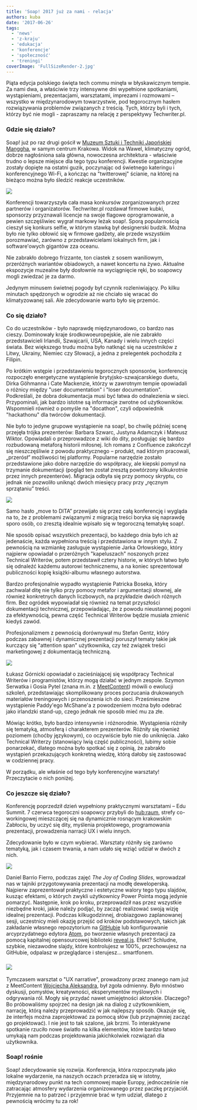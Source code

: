 ```yaml
---
title: 'Soap! 2017 już za nami - relacja'
authors: kuba
date: '2017-06-26'
tags:
  - 'news'
  - 'z-kraju'
  - 'edukacja'
  - 'konferencje'
  - 'społeczność'
  - 'treningi'
coverImage: 'FullSizeRender-2.jpg'
---
```


Piąta edycja polskiego święta tech commu minęła w błyskawicznym tempie. Za nami
dwa, a właściwie trzy intensywne dni wypełnione spotkaniami, wystąpieniami,
prezentacjami, warsztatami, imprezami i rozmowami – wszystko w międzynarodowym
towarzystwie, pod tegorocznym hasłem rozwiązywania problemów związanych z
treścią. Tych, którzy byli i tych, którzy być nie mogli - zapraszamy na relację
z perspektywy Techwriter.pl.

<!--truncate-->

### Gdzie się działo?

Soap! już po raz drugi gościł w
[Muzeum Sztuki i Techniki Japońskiej Manggha](http://manggha.pl/), w samym
centrum Krakowa. Widok na Wawel, klimatyczny ogród, dobrze nagłośniona sala
główna, nowoczesna architektura - właściwie trudno o lepsze miejsce dla tego
typu konferencji. Kwestie organizacyjne zostały dopięte na ostatni guzik,
poczynając od świetnego kateringu i konferencyjnego Wi-Fi, a kończąc na
"twitterowej" ścianie, na której na bieżąco można było śledzić reakcje
uczestników.

![](images/soap_2017_tweet2.png)

Konferencji towarzyszyła cała masa konkursów zorganizowanych przez partnerów i
organizatorów. Techwriter.pl rozdawał firmowe kubki, sponsorzy przyznawali
licencje na swoje flagowe oprogramowanie, a pewien szczęśliwiec wygrał markowy
leżak soap!. Sporą popularnością cieszył się konkurs selfie, w którym stawką był
designerski budzik. Można było nie tylko obłowić się w firmowe gadżety, ale
przede wszystkim porozmawiać, zarówno z przedstawicielami lokalnych firm, jak i
software'owych gigantów zza oceanu.

Nie zabrakło dobrego frizzante, ton ciastek z sosem waniliowym, przeróżnych
wariantów obiadowych, a nawet koncertu na żywo. Aktualne ekspozycje muzealne
były dosłownie na wyciągnięcie ręki, bo soapowcy mogli zwiedzać je za darmo.

Jedynym minusem świetnej pogody był czynnik rozleniwiający. Po kilku minutach
spędzonych w ogrodzie aż nie chciało się wracać do klimatyzowanej sali. Ale
zdecydowanie warto było się przemóc.

### Co się działo?

Co do uczestników - było naprawdę międzynarodowo, co bardzo nas cieszy.
Dominowały kraje środkowoeuropejskie, ale nie zabrakło przedstawicieli Irlandii,
Szwajcarii, USA, Kanady i wielu innych części świata. Bez większego trudu można
było natknąć się na uczestników z Litwy, Ukrainy, Niemiec czy Słowacji, a jedna
z prelegentek pochodziła z Filipin.

Po krótkim wstępie i przedstawieniu tegorocznych sponsorów, konferencję
rozpoczęło energetyczne wystąpienie brytyjsko-szwajcarskiego duetu, Dirka
Göhmanna i Cate Mackenzie, którzy w zawrotnym tempie opowiadali o różnicy między
"user documentation" i "loser documentation". Podkreślali, że dobra dokumentacja
musi być łatwa do odnalezienia w sieci. Przypominali, jak bardzo istotne są
informacje zwrotne od użytkowników. Wspomnieli również o pomyśle na "docathon",
czyli odpowiednik "hackathonu" dla twórców dokumentacji.

Nie było to jedyne grupowe wystąpienie na soap!, bo chwilę później scenę
przejęła trójka prezenterów: Barbara Szwarc, Justyna Adamczyk i Mateusz Wiktor.
Opowiadali o przeprowadzce z wiki do dity, posługując się bardzo rozbudowaną
metaforą historii miłosnej. Ich romans z Confluence zakończył się nieszczęśliwie
z powodu praktycznego – produkt, nad którym pracowali, „przerósł” możliwości tej
platformy. Popularne narzędzie zostało przedstawione jako dobre narzędzie do
współpracy, ale kiepski pomysł na trzymanie dokumentacji (pogląd ten został
zresztą powtórzony kilkukrotnie przez innych prezenterów). Migracja odbyła się
przy pomocy skryptu, co jednak nie pozwoliło uniknąć dwóch miesięcy pracy przy
„ręcznym sprzątaniu” treści.

![](images/IMG_2445-2-1024x768.jpg)

Samo hasło „move to DITA” przewijało się przez całą konferencję i wygląda na to,
że z problemami związanymi z migracją treści boryka się naprawdę sporo osób, co
zresztą idealnie wpisało się w tegoroczną tematykę soap!.

Nie sposób opisać wszystkich prezentacji, bo każdego dnia było ich aż
jedenaście, każda wypełniona treścią i przedstawiona w innym stylu. Z pewnością
na wzmiankę zasługuje wystąpienie Jarka Orłowskiego, który najpierw opowiadał o
przeróżnych "kapeluszach" noszonych przez Technical Writerów, potem przedstawił
cztery historie, w których łatwo było się odnaleźć każdemu autorowi
technicznemu, a na koniec sprezentował publiczności kopię książki-albumu
własnego autorstwa.

Bardzo profesjonalnie wypadło wystąpienie Patricka Boseka, który zachwalał ditę
nie tylko przy pomocy metafor i argumentacji słownej, ale również konkretnych
danych liczbowych, na przykładzie dwóch różnych firm. Bez ogródek wypowiadał się
również na temat przyszłości dokumentacji technicznej, przepowiadając, że z
powodu nieustannej pogoni za efektywnością, pewna część Technical Writerów
będzie musiała zmienić kiedyś zawód.

Profesjonalizmem z pewnością dorównywał mu Stefan Gentz, który podczas zabawnej
i dynamicznej prezentacji poruszył tematy takie jak kurczący się "attention
span" użytkownika, czy też związek treści marketingowej z dokumentacją
techniczną.

![](images/soap_2017_tweet3.png)

Łukasz Górnicki opowiadał o zacieśniającej się współpracy Technical Writerów i
programistów, którzy mogą działać w jednym zespole. Szymon Serwatka i Gosia
Pytel (znana m.in. z
[MeetContent](http://techwriter.pl/relacja-z-kolejnej-edycji-krakowskiego-meetcontent/))
mówili o ewolucji szkoleń, przedstawiając skomplikowany proces porzucania
drukowanych materiałów treningowych i przenoszenia ich do sieci. Prześmieszne
wystąpienie Paddy'ego McShane'a z powodzeniem można było odebrać jako irlandzki
stand-up, czego jednak nie sposób mieć mu za złe.

Mówiąc krótko, było bardzo intensywnie i różnorodnie. Wystąpienia różniły się
tematyką, atmosferą i charakterem prezenterów. Różniły się również poziomem
(choćby językowym), co oczywiście było nie do uniknięcia. Jako Technical
Writerzy (stanowiący lwią część publiczności), lubimy sobie ponarzekać, dlatego
można było spotkać się z opinią, że zabrakło wystąpień przekazujących konkretną
wiedzę, którą dałoby się zastosować w codziennej pracy.

W porządku, ale właśnie od tego były konferencyjne warsztaty! Przeczytacie o
nich poniżej.

### Co jeszcze się działo?

Konferencję poprzedził dzień wypełniony praktycznymi warsztatami – Edu Summit. 7
czerwca tegoroczni soapowcy przybyli do [hub:raum](https://www.hubraum.com/),
strefy co-workingowej mieszczącej się na dynamicznie rosnącym krakowskim
Zabłociu, by uczyć się dity, myślenia projektowego, programowania prezentacji,
prowadzenia narracji UX i wielu innych.

Zdecydowanie było w czym wybierać. Warsztaty różniły się zarówno tematyką, jak i
czasem trwania, a nam udało się wziąć udział w dwóch z nich.

![](images/soap_2017_tweet1.png)

Daniel Barrio Fierro, podczas zajęć *The Joy of Coding Slides*, wprowadzał nas w
tajniki przygotowywania prezentacji na modłę deweloperską. Najpierw
zaprezentował praktyczne i estetyczne walory tego typu slajdów, kusząc efektami,
o których zwykli użytkownicy Power Pointa mogą jedynie pomarzyć. Następnie, krok
po kroku, przeprowadził nas przez wszystkie niezbędne kroki, jakie należy
podjąć, by zacząć realizować swoją wizję idealnej prezentacji. Podczas
kilkugodzinnej, drobiazgowo zaplanowanej sesji, uczestnicy mieli okazję przejść
od kroków podstawowych, takich jak zakładanie własnego repozytorium na
[GitHubie](https://github.com/) lub konfigurowanie arcyprzydatnego edytora
[Atom](https://atom.io/), po tworzenie własnych prezentacji za pomocą kapitalnej
opensourcowej biblioteki [reveal.js](http://lab.hakim.se/reveal-js/). Efekt?
Schludne, szybkie, niezawodne slajdy, które kontrolujesz w 100%, przechowujesz
na GitHubie, odpalasz w przeglądarce i sterujesz... smartfonem.

### ![](images/IMG_2434-2-1024x768.jpg)

Tymczasem warsztat o "UX narrative", prowadzony przez znanego nam już z
MeetContent
[Wojciecha Aleksandra](http://techwriter.pl/soap-meetcontent-po-raz-drugi-relacja/),
był zgoła odmienny. Było mnóstwo dyskusji, pomysłów, kreatywności, eksperymentów
myślowych i odgrywania ról. Mogły się przydać nawet umiejętności aktorskie.
Dlaczego? Bo próbowaliśmy spojrzeć na design jak na dialog z użytkownikiem,
narrację, którą należy przeprowadzić w jak najlepszy sposób. Okazuje się, że
interfejs można zaprojektować za pomocą słów (lub przynajmniej zacząć go
projektować). I nie jest to tak szalone, jak brzmi. To interaktywne spotkanie
rzuciło nowe światło na kilka elementów, które bardzo łatwo umykają nam podczas
projektowania jakichkolwiek rozwiązań dla użytkownika.

### Soap! rośnie

Soap! zdecydowanie się rozwija. Konferencja, która rozpoczynała jako lokalne
wydarzenie, na naszych oczach przeradza się w istotny, międzynarodowy punkt na
tech commowej mapie Europy, jednocześnie nie zatracając atmosfery wydarzenia
organizowanego przez paczkę przyjaciół. Przyjemnie na to patrzeć i przyjemnie
brać w tym udział, dlatego z pewnością wrócimy tu za rok!
